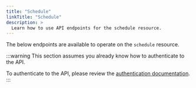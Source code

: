 ```yaml
---
title: "Schedule"
linkTitle: "Schedule"
description: >
  Learn how to use API endpoints for the schedule resource.
---
```


The below endpoints are available to operate on the `schedule` resource.

:::warning
This section assumes you already know how to authenticate to the API.

To authenticate to the API, please review the [authentication documentation](/docs/reference/api/authentication.md).
:::